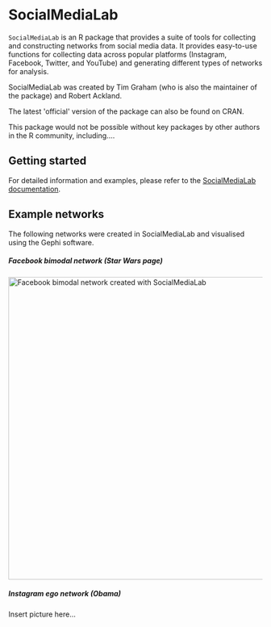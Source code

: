 # SocialMediaLab

`SocialMediaLab` is an R package that provides a suite of tools for collecting and constructing networks from social media data. It provides easy-to-use functions for collecting data across popular platforms (Instagram, Facebook, Twitter, and YouTube) and generating different types of networks for analysis.

SocialMediaLab was created by Tim Graham (who is also the maintainer of the package) and Robert Ackland.

The latest 'official' version of the package can also be found on CRAN.

This package would not be possible without key packages by other authors in the R community, including....

## Getting started

For detailed information and examples, please refer to the [SocialMediaLab documentation](https://github.com/voson-lab/SocialMediaLab/blob/master/SocialMediaLab.pdf).

## Example networks

The following networks were created in SocialMediaLab and visualised using the Gephi software.

##### Facebook bimodal network (Star Wars page)

<img src="https://raw.githubusercontent.com/voson-lab/SocialMediaLab/master/miscellaneous/exported_graph_images/Facebook_bimodal_network_socialmedialab_Star_Wars.png?token=AKw5r_WagSdf1f9L-peOJfKZZqIkMYwCks5WVRxNwA%3D%3D" alt="Facebook bimodal network created with SocialMediaLab" width="600" height="600"/>

##### Instagram ego network (Obama)

Insert picture here...
